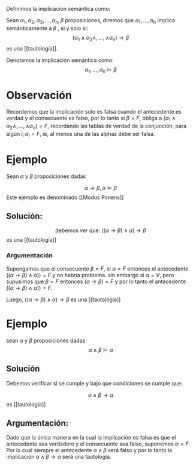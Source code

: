 Definimos la implicación semántica como: 

Sean $\alpha_1,\alpha_2,\alpha_3, ..., \alpha_n, \beta$ proposiciones, diremos que $\alpha_1, ... , \alpha_n$ implica semánticamente a $\beta$ , si y solo si:
$$(\alpha_1 \wedge \alpha_2 \wedge , ... , \wedge \alpha_n) \rightarrow \beta$$
es una [[tautología]]. 

Denotamos la implicación semántica como:
$$
\alpha_1, ... , \alpha_n \vDash \beta
$$
# Observación

Recordemos que la implicación solo es falsa cuando el antecedente es verdad y el consecuente es falso, por lo tanto si $\beta = F$, obliga a $(\alpha_1 \wedge \alpha_2 \wedge , ... , \wedge \alpha_n) = F$, recordando las tablas de verdad de la conjunción, para algún $i, \alpha_i =F$, ie, al menos una de las alphas debe ser falsa.

# Ejemplo

Sean $\alpha$ y $\beta$ proposiciones dadas

$$
\alpha \rightarrow \beta, \alpha \vDash \beta
$$
Este ejemplo es denominado [[Modus Ponens]] 
## Solución: 

$$
\text{debemos ver que: } ((\alpha \rightarrow \beta)\wedge \alpha) \rightarrow \beta
$$
es una [[tautología]]
### Argumentación

Supongamos que el consecuente $\beta = F$, si $\alpha = F$ entonces el antecedente $((\alpha \rightarrow \beta)\wedge \alpha)) = F$ y no habría problema. sin embargo si $\alpha = V$, pero supusimos que $\beta = F$ entonces $(\alpha \rightarrow \beta) = F$ y por lo tanto el antecedente $((\alpha \rightarrow \beta)\wedge \alpha)) = F$.

Luego, $((\alpha \rightarrow \beta)\wedge \alpha) \rightarrow \beta$ es una [[tautología]]

# Ejemplo

sean $\alpha$ y $\beta$ proposiciones dadas
$$
\alpha \wedge \beta \vDash \alpha 
$$
## Solución

Debemos verificar si se cumple y bajo que condiciones se cumple que:

$$
\alpha \wedge \beta \rightarrow \alpha
$$
es [[tautología]]

## Argumentación: 

Dado que la única manera en la cual la implicación es falsa es que el antecedente sea verdadero y el consecuente sea falso, suponemos $\alpha = F$. Por lo cual siempre el antecedente $\alpha \wedge \beta$ será falso y por lo tanto la implicación $\alpha \wedge \beta \rightarrow \alpha$ será una tautología.


